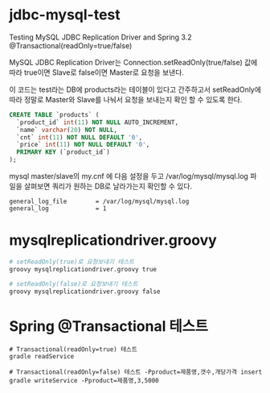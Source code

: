jdbc-mysql-test
===============

Testing MySQL JDBC Replication Driver and Spring 3.2 @Transactional(readOnly=true/false)

MySQL JDBC Replication Driver는 Connection.setReadOnly(true/false) 값에 따라 true이면 Slave로
false이면 Master로 요청을 보낸다.

이 코드는 test라는 DB에 products라는 테이블이 있다고 간주하고서 setReadOnly에 따라 정말로 Master와 Slave를 나눠서
요청을 보내는지 확인 할 수 있도록 한다.

```sql
CREATE TABLE `products` (
  `product_id` int(11) NOT NULL AUTO_INCREMENT,
  `name` varchar(20) NOT NULL,
  `cnt` int(11) NOT NULL DEFAULT '0',
  `price` int(11) NOT NULL DEFAULT '0',
  PRIMARY KEY (`product_id`)
);
```

mysql master/slave의 my.cnf 에 다음 설정을 두고 /var/log/mysql/mysql.log 파일을 살펴보면 쿼리가 원하는 DB로
날라가는지 확인할 수 있다.

```
general_log_file        = /var/log/mysql/mysql.log
general_log             = 1
```

# mysqlreplicationdriver.groovy
```sh
# setReadOnly(true)로 요청보내기 테스트
groovy mysqlreplicationdriver.groovy true

# setReadOnly(false)로 요청보내기 테스트
groovy mysqlreplicationdriver.groovy false
```

# Spring @Transactional 테스트
```
# Transactional(readOnly=true) 테스트
gradle readService

# Transactional(readOnly=false) 테스트 -Pproduct=제품명,갯수,개당가격 insert
gradle writeService -Pproduct=제품명,3,5000
```

